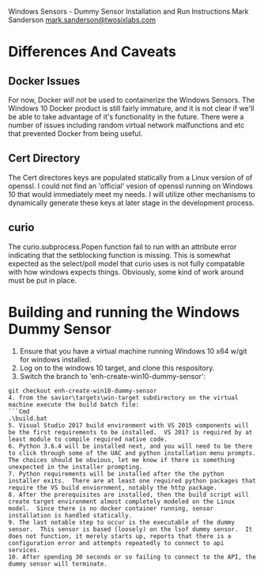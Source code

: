 
Windows Sensors - Dummy Sensor Installation and Run Instructions
Mark Sanderson
mark.sanderson@twosixlabs.com

# Differences And Caveats
## Docker Issues
For now, Docker *will not* be used to containerize the Windows Sensors.  The Windows 10 Docker product is still fairly immature, and it is not clear if we'll be able to take advantage of it's functionality in the future.  There were a number of issues including random virtual network malfunctions and etc that prevented Docker from being useful.
## Cert Directory
The Cert directores keys are populated statically from a Linux version of of openssl.  I could not find an 'official' vesion of openssl running on Windows 10 that would immediately meet my needs.  I will utilize other mechanisms to dynamically generate these keys at later stage in the development process.
## curio
The curio.subprocess.Popen function fail to run with an attribute error indicating that the setblocking function is missing.  This is somewhat expected as the select/poll model that curio uses is not fully compatable with how windows expects things.  Obviously, some kind of work around must be put in place.

# Building and running the Windows Dummy Sensor

1. Ensure that you have a virtual machine running Windows 10 x64 w/git for windows installed.
2. Log on to the windows 10 target, and clone this respository.
3. Switch the branch to 'enh-create-win10-dummy-sensor':
```Cmd
git checkout enh-create-win10-dummy-sensor
4. from the savior\targets\win-target subdirectory on the virtual machine execute the build batch file:
```Cmd
.\build.bat
5. Visual Studio 2017 build environment with VS 2015 components will be the first requirements to be installed.  VS 2017 is required by at least module to compile required native code.
6. Python 3.6.4 will be installed next, and you will need to be there to click through some of the UAC and python installation menu prompts.  The choices should be obvious, let me know if there is something unexpected in the installer prompting.
7. Python requirements will be installed after the the python installer exits.  There are at least one required python packages that require the VS build enviornment, notably the http package.
8. After the prerequisites are installed, then the build script will create target environment almost completely modeled on the Linux model.  Since there is no docker container running, sensor installation is handled statically.
9. The last notable step to occur is the executable of the dummy sensor.  This sensor is based (loosely) on the lsof dummy sensor.  It does not function, it merely starts up, reports that there is a configuration error and attempts repeatedly to connect to api services.
10. After spending 30 seconds or so failing to connect to the API, the dummy sensor will terminate.
